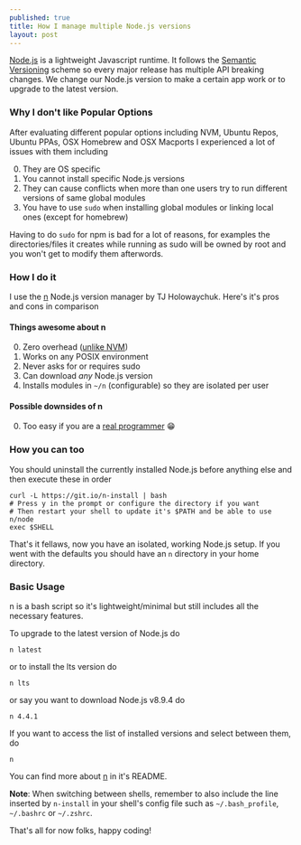 ```yaml
---
published: true
title: How I manage multiple Node.js versions
layout: post
---
```

[Node.js][] is a lightweight Javascript runtime. It follows the [Semantic Versioning][semver] scheme so every major release has multiple API breaking changes. We change our Node.js version to make a certain app work or to upgrade to the latest version.

### Why I don't like Popular Options

After evaluating different popular options including NVM, Ubuntu Repos, Ubuntu PPAs, OSX Homebrew and OSX Macports I experienced a lot of issues with them including

0. They are OS specific
0. You cannot install specific Node.js versions
0. They can cause conflicts when more than one users try to run different versions of same global modules
0. You have to use `sudo` when installing global modules or linking local ones (except for homebrew)

Having to do `sudo` for npm is bad for a lot of reasons, for examples the directories/files it creates while running as sudo will be owned by root and you won't get to modify them afterwords.

### How I do it

I use the [n][] Node.js version manager by TJ Holowaychuk.
Here's it's pros and cons in comparison

#### Things awesome about n

0. Zero overhead ([unlike NVM][nvm-slow])
0. Works on any POSIX environment
0. Never asks for or requires sudo
0. Can download *any* Node.js version
0. Installs modules in `~/n` (configurable) so they are isolated per user

#### Possible downsides of n

0. Too easy if you are a [real programmer][xkcd-joke] 😁

### How you can too

You should uninstall the currently installed Node.js before anything else and then execute these in order

```
curl -L https://git.io/n-install | bash
# Press y in the prompt or configure the directory if you want
# Then restart your shell to update it's $PATH and be able to use n/node
exec $SHELL
```

That's it fellaws, now you have an isolated, working Node.js setup. If you went with the defaults you should have an `n` directory in your home directory.

### Basic Usage

n is a bash script so it's lightweight/minimal but still includes all the necessary features.

To upgrade to the latest version of Node.js do

```
n latest
```

or to install the lts version do

```
n lts
```

or say you want to download Node.js v8.9.4 do

```
n 4.4.1
```

If you want to access the list of installed versions and select between them, do

```
n
```

You can find more about [n][] in it's README.

**Note**: When switching between shells, remember to also include the line inserted by `n-install` in your shell's config file such as `~/.bash_profile`, `~/.bashrc` or `~/.zshrc`.

That's all for now folks, happy coding!

[n]:https://github.com/tj/n
[semver]:https://semver.org/
[Node.js]:https://nodejs.org/en/
[nvm-slow]:https://broken-by.me/lazy-load-nvm/
[xkcd-joke]:https://xkcd.com/378/
